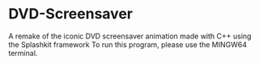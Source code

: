 # DVD-Screensaver
A remake of the iconic DVD screensaver animation made with C++ using the Splashkit framework
To run this program, please use the MINGW64 terminal.
